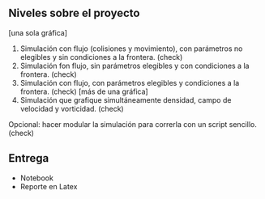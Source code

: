 ##  Niveles sobre el proyecto
[una sola gráfica]
1. Simulación con flujo (colisiones y movimiento), con parámetros no elegibles y sin condiciones a la frontera. (check)
2. Simulación fon flujo, sin parámetros elegibles y con condiciones a la frontera. (check)
3. Simulación con flujo, con parámetros elegibles y condiciones a la frontera. (check)
[más de una gráfica]
4. Simulación que grafique simultáneamente densidad, campo de velocidad y vorticidad. (check)


Opcional: hacer modular la simulación para correrla con un script sencillo. (check)

## Entrega

* Notebook
* Reporte en Latex

